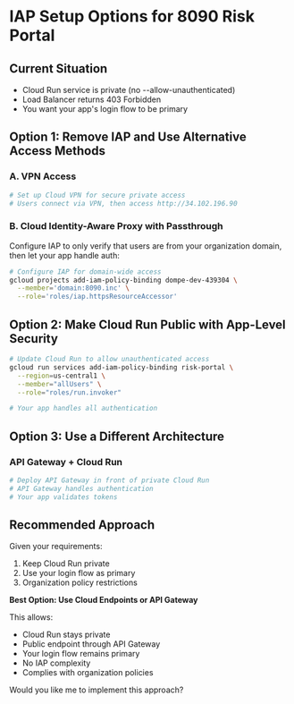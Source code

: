 # IAP Setup Options for 8090 Risk Portal

## Current Situation
- Cloud Run service is private (no --allow-unauthenticated)
- Load Balancer returns 403 Forbidden
- You want your app's login flow to be primary

## Option 1: Remove IAP and Use Alternative Access Methods

### A. VPN Access
```bash
# Set up Cloud VPN for secure private access
# Users connect via VPN, then access http://34.102.196.90
```

### B. Cloud Identity-Aware Proxy with Passthrough
Configure IAP to only verify that users are from your organization domain, then let your app handle auth:

```bash
# Configure IAP for domain-wide access
gcloud projects add-iam-policy-binding dompe-dev-439304 \
  --member='domain:8090.inc' \
  --role='roles/iap.httpsResourceAccessor'
```

## Option 2: Make Cloud Run Public with App-Level Security

```bash
# Update Cloud Run to allow unauthenticated access
gcloud run services add-iam-policy-binding risk-portal \
  --region=us-central1 \
  --member="allUsers" \
  --role="roles/run.invoker"

# Your app handles all authentication
```

## Option 3: Use a Different Architecture

### API Gateway + Cloud Run
```bash
# Deploy API Gateway in front of private Cloud Run
# API Gateway handles authentication
# Your app validates tokens
```

## Recommended Approach

Given your requirements:
1. Keep Cloud Run private
2. Use your login flow as primary
3. Organization policy restrictions

**Best Option: Use Cloud Endpoints or API Gateway**

This allows:
- Cloud Run stays private
- Public endpoint through API Gateway
- Your login flow remains primary
- No IAP complexity
- Complies with organization policies

Would you like me to implement this approach?